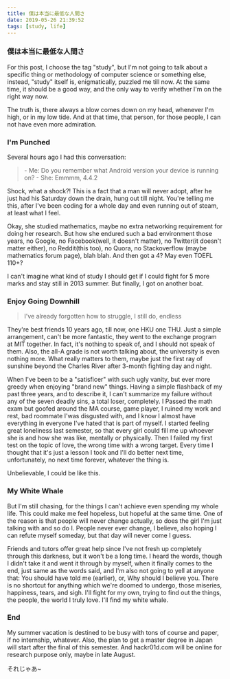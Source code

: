 ```yaml
---
title: 僕は本当に最低な人間さ
date: 2019-05-26 21:39:52
tags: [study, life]
---
```


### 僕は本当に最低な人間さ

For this post, I choose the tag "study", but I'm not going to talk about a specific thing or methodology of computer science or something else, instead, "study" itself is, enigmatically, puzzled me till now. At the same time, it should be a good way, and the only way to verify whether I'm on the right way now.

The truth is, there always a blow comes down on my head, whenever I'm high, or in my low tide. And at that time,  that person, for those people, I can not have even more admiration.

### I'm Punched

Several hours ago I had this conversation:

> \- Me: Do you remember what Android version your device is running on? 
> \- She: Emmmm, 4.4.2

Shock, what a shock?! This is a fact that a man will never adopt, after he just had his Saturday down the drain, hung out till night. You're telling me this, after I've been coding for a whole day and even running out of steam, at least what I feel.

Okay, she studied mathematics, maybe no extra networking requirement for doing her research. But how she endured such a bad environment those years, no Google, no Facebook(well, it doesn't matter), no Twitter(it doesn't matter either), no Reddit(this too), no Quora, no Stackoverflow (maybe mathematics forum page), blah blah. And then got a 4? May even TOEFL 110+?

I can't imagine what kind of study I should get if I could fight for 5 more marks and stay still in 2013 summer. But finally, I got on another boat.

### Enjoy Going Downhill

> I've already forgotten how to struggle, I still do, endless

They're best friends 10 years ago, till now, one HKU one THU. Just a simple arrangement, can't be more fantastic, they went to the exchange program at MIT together. In fact, it's nothing to speak of, and I should not speak of them. Also, the all-A grade is not worth talking about, the university is even nothing more. What really matters to them, maybe just the first ray of sunshine beyond the Charles River after 3-month fighting day and night.

When I've been to be a "satisficer" with such ugly vanity, but ever more greedy when enjoying "brand new" things. Having a simple flashback of my past three years, and to describe it, I can't summarize my failure without any of the seven deadly sins, a total loser, completely. I Passed the math exam but goofed around the MA course, game player, I ruined my work and rest, bad roommate I'was disgusted with, and I know I almost have everything in everyone I've hated that is part of myself. I started feeling great loneliness last semester, so that every girl could fill me up whoever she is and how she was like, mentally or physically. Then I failed my first test on the topic of love, the wrong time with a wrong target. Every time I thought that it's just a lesson I took and I'll do better next time, unfortunately, no next time forever, whatever the thing is.

Unbelievable, I could be like this.

### My White Whale

But I'm still chasing, for the things I can't achieve even spending my whole life. This could make me feel hopeless, but hopeful at the same time. One of the reason is that people will never change actually, so does the girl I'm just talking with and so do I. People never ever change, I believe, also hoping I can refute myself someday, but that day will never come I guess.

Friends and tutors offer great help since I've not fresh up completely through this darkness, but it won't be a long time. I heard the words, though I didn't take it and went it through by myself, when it finally comes to the end, just same as the words said, and I'm also not going to yell at anyone that: You should have told me (earlier), or, Why should I believe you. There is no shortcut for anything which we're doomed to undergo, those miseries, happiness, tears, and sigh. I'll fight for my own, trying to find out the things, the people, the world I truly love. I'll find my white whale.

### End

My summer vacation is destined to be busy with tons of course and paper, if no internship, whatever. Also, the plan to get a master degree in Japan will start after the final of this semester. And hackr01d.com will be online for research purpose only, maybe in late August.

それじゃあ~
